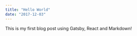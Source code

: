 ```yaml
---
title: "Hello World"
date: "2017-12-03"
---
```


This is my first blog post using Gatsby, React and Markdown!